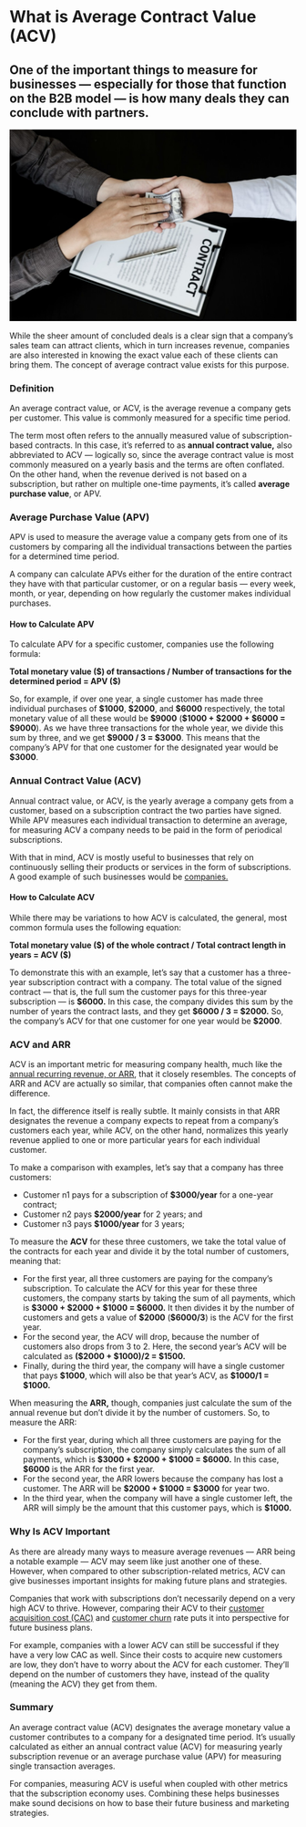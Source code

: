 # What is Average Contract Value (ACV)

## One of the important things to measure for businesses — especially for those that function on the B2B model — is how many deals they can conclude with partners.

![What is Average Contract Value (ACV)](./img/corruption-businessmen-make-an-agreement-with-the-money-proposed-his-partner-to-bribe-in-the-office_t20_nLE1AO.jpeg)

While the sheer amount of concluded deals is a clear sign that a company’s sales team can attract clients, which in turn increases revenue, companies are also interested in knowing the exact value each of these clients can bring them. The concept of average contract value exists for this purpose.

### Definition

An average contract value, or ACV, is the average revenue a company gets per customer. This value is commonly measured for a specific time period.

The term most often refers to the annually measured value of subscription-based contracts. In this case, it’s referred to as **annual contract value,** also abbreviated to ACV — logically so, since the average contract value is most commonly measured on a yearly basis and the terms are often conflated. On the other hand, when the revenue derived is not based on a subscription, but rather on multiple one-time payments, it’s called **average purchase value**, or APV.

### Average Purchase Value (APV)

APV is used to measure the average value a company gets from one of its customers by comparing all the individual transactions between the parties for a determined time period.

A company can calculate APVs either for the duration of the entire contract they have with that particular customer, or on a regular basis — every week, month, or year, depending on how regularly the customer makes individual purchases.

#### How to Calculate APV

To calculate APV for a specific customer, companies use the following formula:

**Total monetary value (\$) of transactions / Number of transactions for the determined period = APV ($)**

So, for example, if over one year, a single customer has made three individual purchases of **\$1000**, **\$2000**, and **\$6000** respectively, the total monetary value of all these would be **\$9000** (**\$1000 + \$2000 + \$6000 = \$9000**). As we have three transactions for the whole year, we divide this sum by three, and we get **\$9000 / 3 = \$3000**. This means that the company’s APV for that one customer for the designated year would be **$3000**.

### Annual Contract Value (ACV)

Annual contract value, or ACV, is the yearly average a company gets from a customer, based on a subscription contract the two parties have signed. While APV measures each individual transaction to determine an average, for measuring ACV a company needs to be paid in the form of periodical subscriptions.

With that in mind, ACV is mostly useful to businesses that rely on continuously selling their products or services in the form of subscriptions. A good example of such businesses would be [companies.](https://www.salesforce.com/in/saas/)

#### How to Calculate ACV

While there may be variations to how ACV is calculated, the general, most common formula uses the following equation:

**Total monetary value (\$) of the whole contract / Total contract length in years = ACV ($)**

To demonstrate this with an example, let’s say that a customer has a three-year subscription contract with a company. The total value of the signed contract — that is, the full sum the customer pays for this three-year subscription — is **\$6000.** In this case, the company divides this sum by the number of years the contract lasts, and they get **\$6000 / 3 = \$2000.** So, the company’s ACV for that one customer for one year would be **$2000**.

### ACV and ARR

ACV is an important metric for measuring company health, much like the [annual recurring revenue, or ARR](https://rev.team/kb/what-is-annual-recurring-revenue-arr), that it closely resembles. The concepts of ARR and ACV are actually so similar, that companies often cannot make the difference.

In fact, the difference itself is really subtle. It mainly consists in that ARR designates the revenue a company expects to repeat from a company’s customers each year, while ACV, on the other hand, normalizes this yearly revenue applied to one or more particular years for each individual customer.

To make a comparison with examples, let’s say that a company has three customers:

* Customer n1 pays for a subscription of **$3000/year** for a one-year contract;
* Customer n2 pays **$2000/year** for 2 years; and
* Customer n3 pays **$1000/year** for 3 years;

To measure the **ACV** for these three customers, we take the total value of the contracts for each year and divide it by the total number of customers, meaning that:

* For the first year, all three customers are paying for the company’s subscription. To calculate the ACV for this year for these three customers, the company starts by taking the sum of all payments, which is **\$3000 + \$2000 + \$1000 = \$6000.** It then divides it by the number of customers and gets a value of **\$2000**  (**$6000/3**) is the ACV for the first year.
* For the second year, the ACV will drop, because the number of customers also drops from 3 to 2. Here, the second year’s ACV will be calculated as **(\$2000 + \$1000)/2 = $1500.**
* Finally, during the third year, the company will have a single customer that pays **\$1000**, which will also be that year’s ACV, as **\$1000/1 = $1000.**

When measuring the **ARR,** though, companies just calculate the sum of the annual revenue but don’t divide it by the number of customers. So, to measure the ARR:

* For the first year, during which all three customers are paying for the company’s subscription, the company simply calculates the sum of all payments, which is **\$3000 + \$2000 + \$1000 = \$6000.** In this case, **$6000** is the ARR for the first year.
* For the second year, the ARR lowers because the company has lost a customer. The ARR will be **\$2000 + \$1000 = $3000** for year two.
* In the third year, when the company will have a single customer left, the ARR will simply be the amount that this customer pays, which is **$1000.**

### Why Is ACV Important

As there are already many ways to measure average revenues — ARR being a notable example — ACV may seem like just another one of these. However, when compared to other subscription-related metrics, ACV can give businesses important insights for making future plans and strategies.

Companies that work with subscriptions don’t necessarily depend on a very high ACV to thrive. However, comparing their ACV to their [customer acquisition cost (CAC)](https://www.intercom.com/blog/what-is-customer-acquisition-cost/) and [customer churn](https://blog.hubspot.com/service/what-is-customer-churn) rate puts it into perspective for future business plans.

For example, companies with a lower ACV can still be successful if they have a very low CAC as well. Since their costs to acquire new customers are low, they don’t have to worry about the ACV for each customer. They’ll depend on the number of customers they have, instead of the quality (meaning the ACV) they get from them.

### Summary

An average contract value (ACV) designates the average monetary value a customer contributes to a company for a designated time period. It’s usually calculated as either an annual contract value (ACV) for measuring yearly subscription revenue or an average purchase value (APV) for measuring single transaction averages.

For companies, measuring ACV is useful when coupled with other metrics that the subscription economy uses. Combining these helps businesses make sound decisions on how to base their future business and marketing strategies.